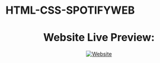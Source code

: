 <h1>HTML-CSS-SPOTIFYWEB</h1
<div>
  <h1 align="center">Website Live Preview:</h1>
  <p align="center">
    <a href="https://simone823.github.io/proj-html-vuejs/](https://simone823.github.io/html-css-spotifyweb/">
      <img alt="Website" src="https://img.shields.io/website?style=for-the-badge&up_color=green&up_message=LIVE%20PREVIEW&url=https%3A%2F%2Fsimone823.github.io%2Fhtml-css-spotifyweb%2F">
    </a>
  </p>
</div>
